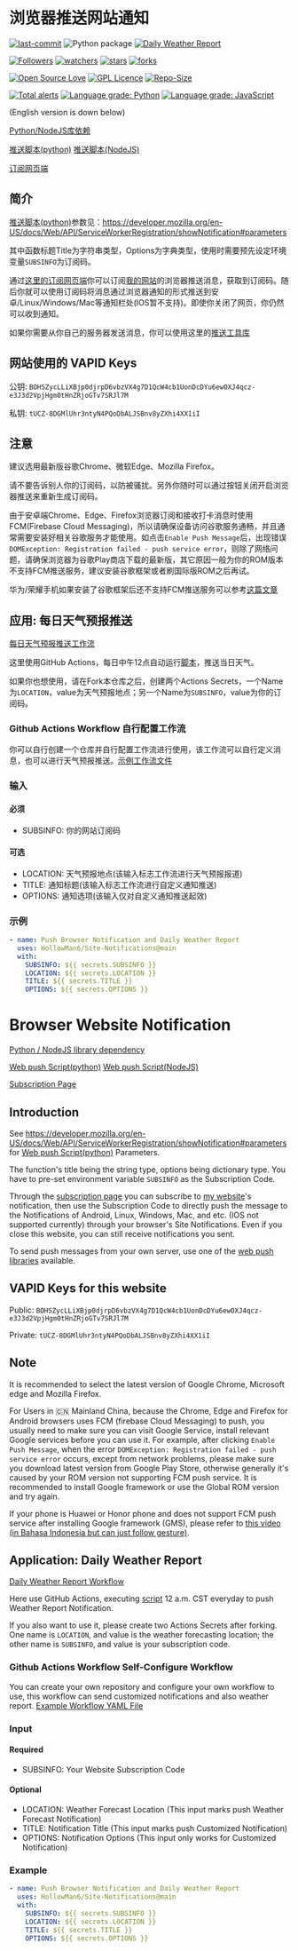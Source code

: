 # 浏览器推送网站通知

[![last-commit](https://img.shields.io/github/last-commit/HollowMan6/Site-Notifications)](https://github.com/HollowMan6/Site-Notifications/graphs/commit-activity)
![Python package](https://github.com/HollowMan6/Site-Notifications/workflows/Python%20package/badge.svg)
[![Daily Weather Report](https://github.com/HollowMan6/Site-Notifications/actions/workflows/weatherreport.yml/badge.svg)](https://github.com/HollowMan6/Site-Notifications/actions/workflows/weatherreport.yml)

[![Followers](https://img.shields.io/github/followers/HollowMan6?style=social)](https://github.com/HollowMan6?tab=followers)
[![watchers](https://img.shields.io/github/watchers/HollowMan6/Site-Notifications?style=social)](https://github.com/HollowMan6/Site-Notifications/watchers)
[![stars](https://img.shields.io/github/stars/HollowMan6/Site-Notifications?style=social)](https://github.com/HollowMan6/Site-Notifications/stargazers)
[![forks](https://img.shields.io/github/forks/HollowMan6/Site-Notifications?style=social)](https://github.com/HollowMan6/Site-Notifications/network/members)

[![Open Source Love](https://img.shields.io/badge/-%E2%9D%A4%20Open%20Source-Green?style=flat-square&logo=Github&logoColor=white&link=https://hollowman6.github.io/fund.html)](https://hollowman6.github.io/fund.html)
[![GPL Licence](https://img.shields.io/badge/license-GPL-blue)](https://opensource.org/licenses/GPL-3.0/)
[![Repo-Size](https://img.shields.io/github/repo-size/HollowMan6/Site-Notifications.svg)](https://github.com/HollowMan6/Site-Notifications/archive/main.zip)

[![Total alerts](https://img.shields.io/lgtm/alerts/g/HollowMan6/Site-Notifications.svg?logo=lgtm&logoWidth=18)](https://lgtm.com/projects/g/HollowMan6/Site-Notifications/alerts/)
[![Language grade: Python](https://img.shields.io/lgtm/grade/python/g/HollowMan6/Site-Notifications.svg?logo=lgtm&logoWidth=18)](https://lgtm.com/projects/g/HollowMan6/Site-Notifications/context:python)
[![Language grade: JavaScript](https://img.shields.io/lgtm/grade/javascript/g/HollowMan6/Site-Notifications.svg?logo=lgtm&logoWidth=18)](https://lgtm.com/projects/g/HollowMan6/Site-Notifications/context:javascript)

(English version is down below)

[Python/NodeJS库依赖](https://github.com/HollowMan6/Site-Notifications/network/dependencies)

[推送脚本(python)](python/webpush.py) [推送脚本(NodeJS)](src/webpush.js)

[订阅网页端](index.html)

## 简介

[推送脚本(python)](python/webpush.py)参数见：https://developer.mozilla.org/en-US/docs/Web/API/ServiceWorkerRegistration/showNotification#parameters

其中函数标题Title为字符串类型，Options为字典类型，使用时需要预先设定环境变量`SUBSINFO`为订阅码。

通过[这里的订阅网页端](https://hollowman.ml/Site-Notifications/)你可以订阅[我的网站](https://hollowman.ml/)的浏览器推送消息，获取到订阅码。随后你就可以使用订阅码将消息通过浏览器通知的形式推送到安卓/Linux/Windows/Mac等通知栏处(IOS暂不支持)。即使你关闭了网页，你仍然可以收到通知。

如果你需要从你自己的服务器发送消息，你可以使用这里的[推送工具库](https://github.com/web-push-libs)

## 网站使用的 VAPID Keys

公钥: `BOHSZycLLiXBjp0djrpD6vbzVX4g7D1QcW4cb1UonDcDYu6ewOXJ4qcz-e3J3d2VpjHgm0tHnZRjoGTv7SRJl7M`

私钥: `tUCZ-8DGMlUhr3ntyN4PQoDbALJSBnv8yZXhi4XX1iI`

## 注意

建议选用最新版谷歌Chrome、微软Edge、Mozilla Firefox。

请不要告诉别人你的订阅码，以防被骚扰。另外你随时可以通过按钮关闭开启浏览器推送来重新生成订阅码。

由于安卓端Chrome、Edge、Firefox浏览器订阅和接收打卡消息时使用FCM(Firebase Cloud Messaging)，所以请确保设备访问谷歌服务通畅，并且通常需要安装好相关谷歌服务才能使用。如点击`Enable Push Message`后，出现错误`DOMException: Registration failed - push service error`，则除了网络问题，请确保浏览器为谷歌Play商店下载的最新版，其它原因一般为你的ROM版本不支持FCM推送服务，建议安装谷歌框架或者刷国际版ROM之后再试。

华为/荣耀手机如果安装了谷歌框架后还不支持FCM推送服务可以参考[这篇文章](docs/Huawei_Honor_FCM_Fix)

## 应用: 每日天气预报推送

[每日天气预报推送工作流](.github/workflows/weatherreport.yml)

这里使用GitHub Actions，每日中午12点自动运行[脚本](python/weather.py)，推送当日天气。

如果你也想使用，请在Fork本仓库之后，创建两个Actions Secrets，一个Name为`LOCATION`，value为天气预报地点；另一个Name为`SUBSINFO`，value为你的订阅码。

### Github Actions Workflow 自行配置工作流

你可以自行创建一个仓库并自行配置工作流进行使用，该工作流可以自行定义消息，也可以进行天气预报推送。[示例工作流文件](.github/workflows/notification.yml)

### 输入

#### 必须

* SUBSINFO: 你的网站订阅码

#### 可选

* LOCATION: 天气预报地点(该输入标志工作流进行天气预报报道)
* TITLE: 通知标题(该输入标志工作流进行自定义通知推送)
* OPTIONS: 通知选项(该输入仅对自定义通知推送起效)

### 示例

```yaml
- name: Push Browser Notification and Daily Weather Report
  uses: HollowMan6/Site-Notifications@main
  with:
    SUBSINFO: ${{ secrets.SUBSINFO }}
    LOCATION: ${{ secrets.LOCATION }}
    TITLE: ${{ secrets.TITLE }}
    OPTIONS: ${{ secrets.OPTIONS }}
```

# Browser Website Notification

[Python / NodeJS library dependency](https://github.com/HollowMan6/Site-Notifications/network/dependencies)

[Web push Script(python)](python/webpush.py) [Web push Script(NodeJS)](src/webpush.js)

[Subscription Page](index.html)

## Introduction

See https://developer.mozilla.org/en-US/docs/Web/API/ServiceWorkerRegistration/showNotification#parameters for [Web push Script(python)](python/webpush.py) Parameters.

The function's title being the string type, options being dictionary type. You have to pre-set environment variable `SUBSINFO` as the Subscription Code.

Through the [subscription page](https://hollowman.ml/Site-Notifications/) you can subscribe to [my website](https://hollowman.ml/)'s notification, then use the Subscription Code to directly push the message to the Notifications of Android, Linux, Windows, Mac, and etc. (IOS not supported currently) through your browser's Site Notifications. Even if you close this website, you can still receive notifications you sent.

To send push messages from your own server, use one of the [web push libraries](https://github.com/web-push-libs) available.

## VAPID Keys for this website

Public: `BOHSZycLLiXBjp0djrpD6vbzVX4g7D1QcW4cb1UonDcDYu6ewOXJ4qcz-e3J3d2VpjHgm0tHnZRjoGTv7SRJl7M`

Private: `tUCZ-8DGMlUhr3ntyN4PQoDbALJSBnv8yZXhi4XX1iI`

## Note

It is recommended to select the latest version of Google Chrome, Microsoft edge and Mozilla Firefox.

For Users in 🇨🇳 Mainland China, because the Chrome, Edge and Firefox for Android browsers uses FCM (firebase Cloud Messaging) to push, you usually need to make sure you can visit Google Service, install relevant Google services before you can use it. For example, after clicking `Enable Push Message`, when the error `DOMException: Registration failed - push service error` occurs, except from network problems, please make sure you download latest version from Google Play Store, otherwise generally it's caused by your ROM version not supporting FCM push service. It is recommended to install Google framework or use the Global ROM version and try again.

If your phone is Huawei or Honor phone and does not support FCM push service after installing Google framework (GMS), please refer to [this video (in Bahasa Indonesia but can just follow gesture)](https://www.youtube.com/watch?v=nLzYrxm0mMg).

## Application: Daily Weather Report

[Daily Weather Report Workflow](.github/workflows/weatherreport.yml)

Here use GitHub Actions, executing [script](python/weather.py) 12 a.m. CST everyday to push Weather Report Notification.

If you also want to use it, please create two Actions Secrets after forking. One name is `LOCATION`, and value is the weather forecasting location; the other name is `SUBSINFO`, and value is your subscription code.

### Github Actions Workflow Self-Configure Workflow

You can create your own repository and configure your own workflow to use, this workflow can send customized notifications and also weather report. [Example Workflow YAML File](.github/workflows/notification.yml)

### Input

#### Required

* SUBSINFO: Your Website Subscription Code

#### Optional

* LOCATION: Weather Forecast Location (This input marks push Weather Forecast Notification)
* TITLE: Notification Title (This input marks push Customized Notification)
* OPTIONS: Notification Options (This input only works for Customized Notification)

### Example

```yaml
- name: Push Browser Notification and Daily Weather Report
  uses: HollowMan6/Site-Notifications@main
  with:
    SUBSINFO: ${{ secrets.SUBSINFO }}
    LOCATION: ${{ secrets.LOCATION }}
    TITLE: ${{ secrets.TITLE }}
    OPTIONS: ${{ secrets.OPTIONS }}
```
